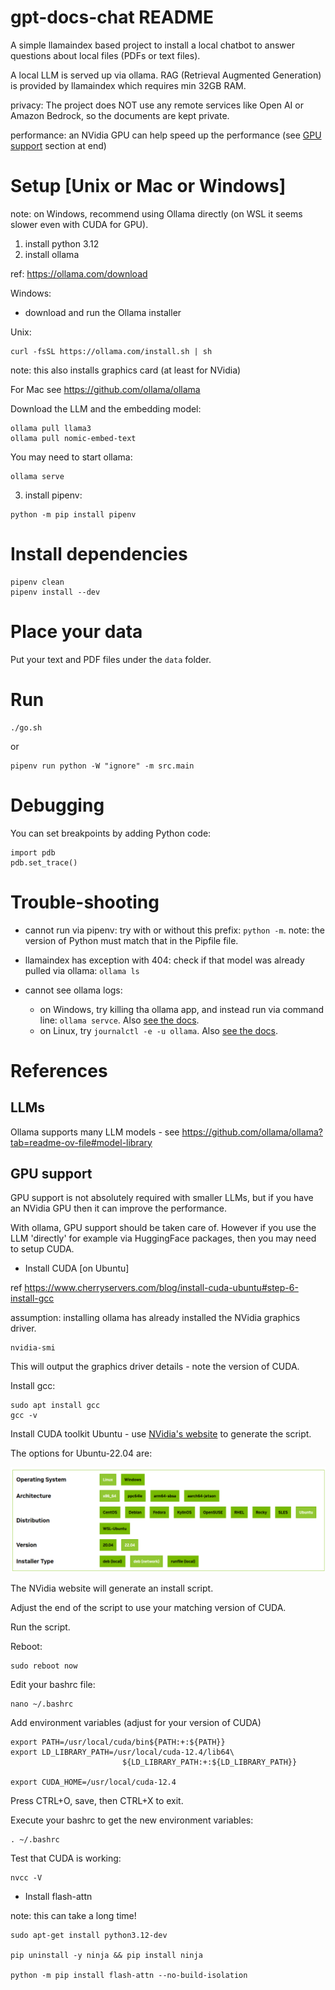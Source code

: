# gpt-docs-chat README

A simple llamaindex based project to install a local chatbot to answer questions about local files (PDFs or text files).

A local LLM is served up via ollama.
RAG (Retrieval Augmented Generation) is provided by llamaindex which requires min 32GB RAM.

privacy: The project does NOT use any remote services like Open AI or Amazon Bedrock, so the documents are kept private.

performance: an NVidia GPU can help speed up the performance (see [GPU support](#gpu-support) section at end)

# Setup [Unix or Mac or Windows]

note: on Windows, recommend using Ollama directly (on WSL it seems slower even with CUDA for GPU).

1. install python 3.12
2. install ollama

ref: https://ollama.com/download

Windows:

- download and run the Ollama installer

Unix:

```
curl -fsSL https://ollama.com/install.sh | sh
```

note: this also installs graphics card (at least for NVidia)

For Mac see https://github.com/ollama/ollama

Download the LLM and the embedding model:

```
ollama pull llama3
ollama pull nomic-embed-text
```

You may need to start ollama:

```
ollama serve
```

3. install pipenv:

```
python -m pip install pipenv
```

# Install dependencies

```
pipenv clean
pipenv install --dev
```

# Place your data

Put your text and PDF files under the `data` folder.

# Run

```
./go.sh
```

or

```
pipenv run python -W "ignore" -m src.main
```

# Debugging

You can set breakpoints by adding Python code:

```
import pdb
pdb.set_trace()
```

# Trouble-shooting

- cannot run via pipenv: try with or without this prefix: `python -m`. note: the version of Python must match that in the Pipfile file.
- llamaindex has exception with 404: check if that model was already pulled via ollama:
    `ollama ls`

- cannot see ollama logs:
  - on Windows, try killing tha ollama app, and instead run via command line: `ollama servce`.  Also [see the docs](https://github.com/ollama/ollama/blob/main/docs/windows.md).
  - on Linux, try `journalctl -e -u ollama`.  Also [see the docs](https://github.com/ollama/ollama/blob/main/docs/linux.md).

# References

## LLMs

Ollama supports many LLM models - see https://github.com/ollama/ollama?tab=readme-ov-file#model-library

## GPU support

GPU support is not absolutely required with smaller LLMs, but if you have an NVidia GPU then it can improve the performance.

With ollama, GPU support should be taken care of. However if you use the LLM 'directly' for example via HuggingFace packages, then you may need to setup CUDA.

- Install CUDA [on Ubuntu]

ref https://www.cherryservers.com/blog/install-cuda-ubuntu#step-6-install-gcc

assumption: installing ollama has already installed the NVidia graphics driver.

```
nvidia-smi
```

This will output the graphics driver details - note the version of CUDA.

Install gcc:

```
sudo apt install gcc
gcc -v
```

Install CUDA toolkit Ubuntu - use [NVidia's website](https://developer.nvidia.com/cuda-downloads?target_os=Linux&target_arch=x86_64&Distribution=Ubuntu&target_version=22.04&target_type=deb_network) to generate the script.

The options for Ubuntu-22.04 are:

![Ubuntu-22.04 CUDA download options](./images/nvidia-download-options--Ubuntu_22_04.png)

The NVidia website will generate an install script.

Adjust the end of the script to use your matching version of CUDA.

Run the script.

Reboot:

```
sudo reboot now
```

Edit your bashrc file:

```
nano ~/.bashrc
```

Add environment variables (adjust for your version of CUDA)

```
export PATH=/usr/local/cuda/bin${PATH:+:${PATH}}
export LD_LIBRARY_PATH=/usr/local/cuda-12.4/lib64\
                         ${LD_LIBRARY_PATH:+:${LD_LIBRARY_PATH}}

export CUDA_HOME=/usr/local/cuda-12.4
```

Press CTRL+O, save, then CTRL+X to exit.

Execute your bashrc to get the new environment variables:

```
. ~/.bashrc
```

Test that CUDA is working:

```
nvcc -V
```


- Install flash-attn

note: this can take a long time!

```
sudo apt-get install python3.12-dev

pip uninstall -y ninja && pip install ninja

python -m pip install flash-attn --no-build-isolation
```
